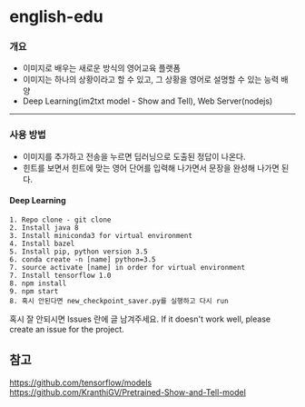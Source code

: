 # english-edu

### 개요
- 이미지로 배우는 새로운 방식의 영어교육 플랫폼
- 이미지는 하나의 상황이라고 할 수 있고, 그 상황을 영어로 설명할 수 있는 능력 배양
- Deep Learning(im2txt model - Show and Tell), Web Server(nodejs)

---
### 사용 방법
- 이미지를 추가하고 전송을 누르면 딥러닝으로 도출된 정답이 나온다.
- 힌트를 보면서 힌트에 맞는 영어 단어를 입력해 나가면서 문장을 완성해 나가면 된다.
#### Deep Learning

```
1. Repo clone - git clone
2. Install java 8
3. Install miniconda3 for virtual environment
4. Install bazel
5. Install pip, python version 3.5
6. conda create -n [name] python=3.5
7. source activate [name] in order for virtual environment
7. Install tensorflow 1.0
8. npm install
9. npm start
8. 혹시 안된다면 new_checkpoint_saver.py를 실행하고 다시 run
```
혹시 잘 안되시면 Issues 란에 글 남겨주세요.
If it doesn't work well, please create an issue for the project.

## 참고
https://github.com/tensorflow/models
https://github.com/KranthiGV/Pretrained-Show-and-Tell-model
